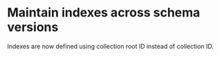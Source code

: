 # Maintain indexes across schema versions

Indexes are now defined using collection root ID instead of collection ID.
